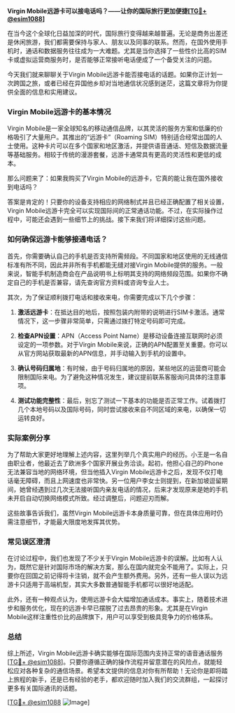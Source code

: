 **Virgin Mobile远游卡可以接电话吗？——让你的国际旅行更加便捷[[TG💪+ @esim1088](https://t.me/s/esim1088)]**

在当今这个全球化日益加深的时代，国际旅行变得越来越普遍。无论是商务出差还是休闲旅游，我们都需要保持与家人、朋友以及同事的联系。然而，在国外使用手机时，通话和数据服务往往成为一大难题。尤其是当你选择了一些性价比高的SIM卡或虚拟运营商服务时，是否能够正常接听电话便成了一个备受关注的问题。

今天我们就来聊聊关于Virgin Mobile远游卡能否接电话的话题。如果你正计划一次跨国之旅，或者已经在异国他乡却对当地通信状况感到迷茫，这篇文章将为你提供全面的信息和实用建议。

### Virgin Mobile远游卡的基本情况

Virgin Mobile是一家全球知名的移动通信品牌，以其灵活的服务方案和低廉的价格吸引了大量用户。其推出的“远游卡”（Roaming SIM）特别适合经常出国的人士使用。这种卡片可以在多个国家和地区激活，并提供语音通话、短信及数据流量等基础服务。相较于传统的漫游套餐，远游卡通常具有更高的灵活性和更低的成本。

那么问题来了：如果我购买了Virgin Mobile的远游卡，它真的能让我在国外接收到电话吗？

答案是肯定的！只要你的设备支持相应的网络制式并且已经正确配置了相关设置，Virgin Mobile远游卡完全可以实现国际间的正常通话功能。不过，在实际操作过程中，可能还会遇到一些细节上的挑战。接下来我们将详细探讨这些问题。

### 如何确保远游卡能够接通电话？

首先，你需要确认自己的手机是否支持所需频段。不同国家和地区使用的无线通信标准有所不同，因此并非所有手机都能无缝对接Virgin Mobile提供的服务。一般来说，智能手机制造商会在产品说明书上标明其支持的网络频段范围。如果你不确定自己的手机是否兼容，请先查询官方资料或咨询专业人士。

其次，为了保证顺利拨打电话和接收来电，你需要完成以下几个步骤：

1. **激活远游卡**：在抵达目的地后，按照包装内附带的说明进行SIM卡激活。通常情况下，这一步骤非常简单，只需通过拨打特定号码即可完成。
   
2. **检查APN设置**：APN（Access Point Name）是移动设备连接互联网时必须设定的一项参数。对于Virgin Mobile来说，正确的APN配置至关重要。你可以从官方网站获取最新的APN信息，并手动输入到手机的设置中。

3. **确认号码归属地**：有时候，由于号码归属地的原因，某些地区的运营商可能会限制国际来电。为了避免这种情况发生，建议提前联系客服询问具体的注意事项。

4. **测试功能完整性**：最后，别忘了测试一下基本的功能是否正常工作。试着拨打几个本地号码以及国际号码，同时尝试接收来自不同区域的来电，以确保一切运转良好。

### 实际案例分享

为了帮助大家更好地理解上述内容，这里列举几个真实用户的经历。小王是一名自由职业者，他最近去了欧洲多个国家开展业务洽谈。起初，他担心自己的iPhone无法兼容当地的网络环境，但当他插入Virgin Mobile远游卡之后，发现不仅打电话毫无障碍，而且上网速度也非常快。另一位用户李女士则提到，在新加坡逗留期间，她曾经遇到过几次无法接听国内亲友电话的情况，后来才发现原来是她的手机未开启自动切换网络模式所致。经过调整后，问题迎刃而解。

这些故事告诉我们，虽然Virgin Mobile远游卡本身质量可靠，但在具体应用时仍需注意细节，才能最大限度地发挥其优势。

### 常见误区澄清

在讨论过程中，我们也发现了不少关于Virgin Mobile远游卡的误解。比如有人认为，既然它是针对国际市场的解决方案，那么在国内就完全不能用了。实际上，只要你在回国之前记得将卡注销，就不会产生额外费用。另外，还有一些人误以为远游卡只适用于高端机型，其实大多数普通智能手机都可以很好地适配。

此外，还有一种观点认为，使用远游卡会大幅增加通话成本。事实上，随着技术进步和服务优化，现在的远游卡早已摆脱了过去昂贵的形象。尤其是在Virgin Mobile这样注重性价比的品牌旗下，用户可以享受到极具竞争力的价格体系。

### 总结

综上所述，Virgin Mobile远游卡确实能够在国际范围内支持正常的语音通话服务[[TG💪+ @esim1088](https://t.me/s/esim1088)]。只要你遵循正确的操作流程并留意潜在的风险点，就能轻松应对各种复杂的通信场景。希望本文提供的信息对你有所帮助！无论你是即将踏上旅程的新手，还是已有经验的老手，都欢迎随时加入我们的交流群组，一起探讨更多有关国际通讯的话题。

[[TG💪+ @esim1088](https://t.me/s/esim1088) ![Image](https://i.postimg.cc/4NQfJmqS/Snipaste-2025-05-13-00-14-12.png)]